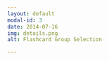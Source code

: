 ```yaml
---
layout: default
modal-id: 3
date: 2014-07-16
img: details.png
alt: Flashcard Group Selection

---
```

